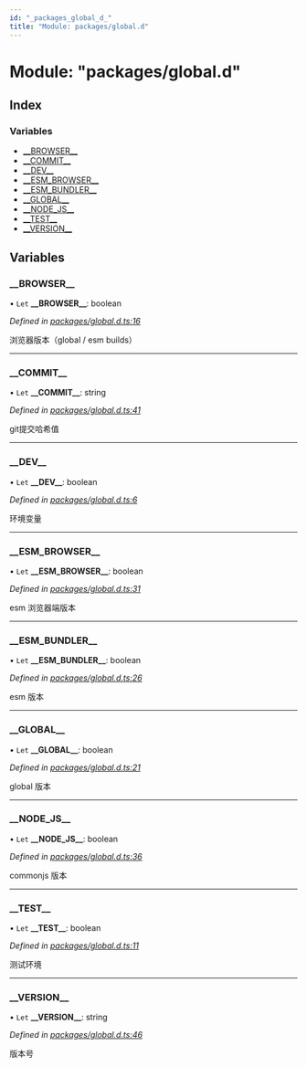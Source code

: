 ```yaml
---
id: "_packages_global_d_"
title: "Module: packages/global.d"
---
```


# Module: "packages/global.d"

## Index

### Variables

* [\_\_BROWSER\_\_](_packages_global_d_.md#__browser__)
* [\_\_COMMIT\_\_](_packages_global_d_.md#__commit__)
* [\_\_DEV\_\_](_packages_global_d_.md#__dev__)
* [\_\_ESM\_BROWSER\_\_](_packages_global_d_.md#__esm_browser__)
* [\_\_ESM\_BUNDLER\_\_](_packages_global_d_.md#__esm_bundler__)
* [\_\_GLOBAL\_\_](_packages_global_d_.md#__global__)
* [\_\_NODE\_JS\_\_](_packages_global_d_.md#__node_js__)
* [\_\_TEST\_\_](_packages_global_d_.md#__test__)
* [\_\_VERSION\_\_](_packages_global_d_.md#__version__)

## Variables

### \_\_BROWSER\_\_

• `Let` **\_\_BROWSER\_\_**: boolean

*Defined in [packages/global.d.ts:16](https://github.com/extend-js/extend/blob/77925b5/packages/global.d.ts#L16)*

浏览器版本（global / esm builds）

___

### \_\_COMMIT\_\_

• `Let` **\_\_COMMIT\_\_**: string

*Defined in [packages/global.d.ts:41](https://github.com/extend-js/extend/blob/77925b5/packages/global.d.ts#L41)*

git提交哈希值

___

### \_\_DEV\_\_

• `Let` **\_\_DEV\_\_**: boolean

*Defined in [packages/global.d.ts:6](https://github.com/extend-js/extend/blob/77925b5/packages/global.d.ts#L6)*

环境变量

___

### \_\_ESM\_BROWSER\_\_

• `Let` **\_\_ESM\_BROWSER\_\_**: boolean

*Defined in [packages/global.d.ts:31](https://github.com/extend-js/extend/blob/77925b5/packages/global.d.ts#L31)*

esm 浏览器端版本

___

### \_\_ESM\_BUNDLER\_\_

• `Let` **\_\_ESM\_BUNDLER\_\_**: boolean

*Defined in [packages/global.d.ts:26](https://github.com/extend-js/extend/blob/77925b5/packages/global.d.ts#L26)*

esm 版本

___

### \_\_GLOBAL\_\_

• `Let` **\_\_GLOBAL\_\_**: boolean

*Defined in [packages/global.d.ts:21](https://github.com/extend-js/extend/blob/77925b5/packages/global.d.ts#L21)*

global 版本

___

### \_\_NODE\_JS\_\_

• `Let` **\_\_NODE\_JS\_\_**: boolean

*Defined in [packages/global.d.ts:36](https://github.com/extend-js/extend/blob/77925b5/packages/global.d.ts#L36)*

commonjs 版本

___

### \_\_TEST\_\_

• `Let` **\_\_TEST\_\_**: boolean

*Defined in [packages/global.d.ts:11](https://github.com/extend-js/extend/blob/77925b5/packages/global.d.ts#L11)*

测试环境

___

### \_\_VERSION\_\_

• `Let` **\_\_VERSION\_\_**: string

*Defined in [packages/global.d.ts:46](https://github.com/extend-js/extend/blob/77925b5/packages/global.d.ts#L46)*

版本号

